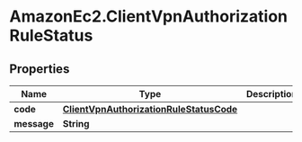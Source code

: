 # AmazonEc2.ClientVpnAuthorizationRuleStatus

## Properties

Name | Type | Description | Notes
------------ | ------------- | ------------- | -------------
**code** | [**ClientVpnAuthorizationRuleStatusCode**](ClientVpnAuthorizationRuleStatusCode.md) |  | [optional] 
**message** | **String** |  | [optional] 


